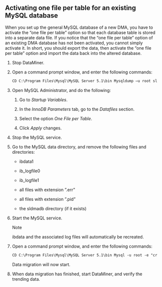 ## Activating one file per table for an existing MySQL database

When you set up the general MySQL database of a new DMA, you have to activate the “one file per table” option so that each database table is stored into a separate data file. If you notice that the “one file per table” option of an existing DMA database has not been activated, you cannot simply activate it. In short, you should export the data, then activate the “one file per table” option and import the data back into the altered database.

1. Stop DataMiner.

2. Open a command prompt window, and enter the following commands:

    ```txt
    CD C:\Program Files\Mysql\MySQL Server 5.1\bin Mysqldump –u root sldmadb \> c:\temp\sldmadb.sql
    ```

3. Open MySQL Administrator, and do the following:

    1. Go to *Startup Variables*.

    2. In the *InnoDB Parameters* tab, go to the *Datafiles* section.

    3. Select the option *One File per Table*.

    4. Click *Apply* changes.

4. Stop the MySQL service.

5. Go to the MySQL data directory, and remove the following files and directories:

    - ibdata1

    - ib_logfile0

    - ib_logfile1

    - all files with extension ”.err”

    - all files with extension ”.pid”

    - the sldmadb directory (if it exists)

6. Start the MySQL service.

    > [!NOTE]
    > ibdata and the associated log files will automatically be recreated.

7. Open a command prompt window, and enter the following commands:

    ```txt
    CD C:\Program Files\Mysql\MySQL Server 5.1\bin Mysql -u root -e "create database sldmadb; use sldmadb; source c:/temp/sldmadb.sql;"
    ```

    Data migration will now start.

8. When data migration has finished, start DataMiner, and verify the trending data.
